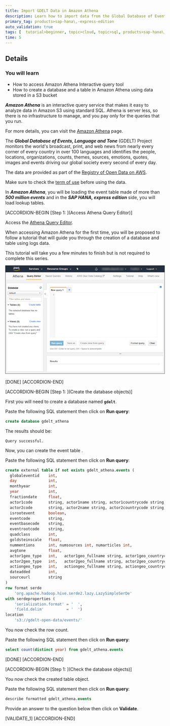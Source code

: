 ```yaml
---
title: Import GDELT Data in Amazon Athena
description: Learn how to import data from the Global Database of Events, Language and Tone (GDELT) Project in Amazon Athena.
primary_tag: products>sap-hana\,-express-edition
auto_validation: true
tags: [  tutorial>beginner, topic>cloud, topic>sql, products>sap-hana\,-express-edition ]
time: 5
---
```


## Details
### You will learn  
  - How to access Amazon Athena Interactive query tool
  - How to create a database and a table in Amazon Athena using data stored in a S3 bucket

***Amazon Athena*** is an interactive query service that makes it easy to analyze data in Amazon S3 using standard SQL. Athena is server less, so there is no infrastructure to manage, and you pay only for the queries that you run.

For more details, you can visit the <a href="https://aws.amazon.com/athena/" target="&#95;blank">Amazon Athena</a> page.

The ***Global Database of Events, Language and Tone*** (GDELT) Project monitors the world's broadcast, print, and web news from nearly every corner of every country in over 100 languages and identifies the people, locations, organizations, counts, themes, sources, emotions, quotes, images and events driving our global society every second of every day.

The data are provided as part of the <a href="https://registry.opendata.aws/gdelt/" target="&#95;blank">Registry of Open Data on AWS</a>.

Make sure to check the <a href="http://www.gdeltproject.org/about.html#termsofuse" target="&#95;blank">term of use</a> before using the data.

In ***Amazon Athena***, you will be loading the event table made of more than ***500 million events*** and in the ***SAP HANA, express edition*** side, you will load lookup tables.

[ACCORDION-BEGIN [Step 1: ](Access Athena Query Editor)]

Access the <a href="https://console.aws.amazon.com/athena" target="&#95;blank">Athena Query Editor</a>.

When accessing Amazon Athena for the first time, you will be proposed to follow a tutorial that will guide you through the creation of a database and table using logs data.

This tutorial will take you a few minutes to finish but is not required to complete this series.

![Athena](01.png)

[DONE]
[ACCORDION-END]

[ACCORDION-BEGIN [Step 1: ](Create the database objects)]

First you will need to create a database named **`gdelt`**.

Paste the following SQL statement then click on **Run query**:

```sql
create database gdelt_athena
```

The results should be:

```
Query successful.
```

Now, you can create the event table .

Paste the following SQL statement then click on **Run query**:

```sql
create external table if not exists gdelt_athena.events (
  globaleventid    int,
  day              int,
  monthyear        int,
  year             int,
  fractiondate     float,
  actor1code       string, actor1name string, actor1countrycode string, actor1knowngroupcode string, actor1ethniccode string, actor1religion1code string, actor1religion2code string, actor1type1code string, actor1type2code string, actor1type3code string,
  actor2code       string, actor2name string, actor2countrycode string, actor2knowngroupcode string, actor2ethniccode string, actor2religion1code string, actor2religion2code string, actor2type1code string, actor2type2code string, actor2type3code string,
  isrootevent      boolean,
  eventcode        string,
  eventbasecode    string,
  eventrootcode    string,
  quadclass        int,
  goldsteinscale   float,
  nummentions      int, numsources int, numarticles int,
  avgtone          float,
  actor1geo_type   int,   actor1geo_fullname string, actor1geo_countrycode string, actor1geo_adm1code string, actor1geo_lat float, actor1geo_long float, actor1geo_featureid int,
  actor2geo_type   int,   actor2geo_fullname string, actor2geo_countrycode string, actor2geo_adm1code string, actor2geo_lat float, actor2geo_long float, actor2geo_featureid int,
  actiongeo_type   int,   actiongeo_fullname string, actiongeo_countrycode string, actiongeo_adm1code string, actiongeo_lat float, actiongeo_long float, actiongeo_featureid int,
  dateadded        int,
  sourceurl        string
)
row format serde
	'org.apache.hadoop.hive.serde2.lazy.LazySimpleSerDe'
with serdeproperties (
	'serialization.format' = '	',
	'field.delim'          = '	')
location
	's3://gdelt-open-data/events/'
```

You now check the row count.

Paste the following SQL statement then click on **Run query**:

```sql
select count(distinct year) from gdelt_athena.events
```

[DONE]
[ACCORDION-END]

[ACCORDION-BEGIN [Step 1: ](Check the database objects)]

You now check the created table object.

Paste the following SQL statement then click on **Run query**:

```sql
describe formatted gdelt_athena.events
```

Provide an answer to the question below then click on **Validate**.

[VALIDATE_1]
[ACCORDION-END]

